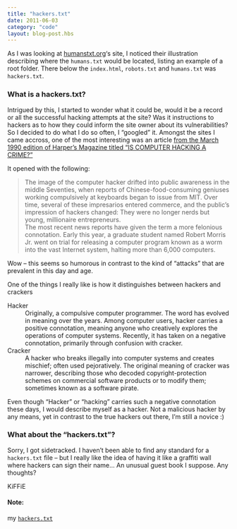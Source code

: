 ```yaml
---
title: "hackers.txt"
date: 2011-06-03
category: "code"
layout: blog-post.hbs
---
```

As I was looking at [humanstxt.org](http://humanstxt.org)‘s site, I noticed their illustration describing where the `humans.txt` would be located, listing an example of a root folder. There below the `index.html`, `robots.txt` and `humans.txt` was `hackers.txt`.



### What is a hackers.txt?


Intrigued by this, I started to wonder what it could be, would it be a record or all the successful hacking attempts at the site? Was it instructions to hackers as to how they could inform the site owner about its vulnerabilities?<br>
So I decided to do what I do so often, I “googled” it. Amongst the sites I came accross, one of the most interesting was an article [from the March 1990 edition of Harper’s Magazine titled “IS COMPUTER HACKING A CRIME?”](http://www.textfiles.com/news/hackers.txt)



It opened with the following:


>The image of the computer hacker drifted into public awareness in the middle Seventies, when reports of Chinese-food-consuming geniuses working compulsively at keyboards began to issue from MIT. Over time, several of these impresarios entered commerce, and the public’s impression of hackers changed: They were no longer nerds but young, millionaire entrepreneurs.<br>
The most recent news reports have given the term a more felonious connotation.  Early this year, a graduate student named Robert Morris Jr. went on trial for releasing a computer program known as a worm into the vast Internet system, halting more than 6,000 computers.


Wow – this seems so humorous in contrast to the kind of “attacks” that are prevalent in this day and age. 



One of the things I really like is how it distinguishes between hackers and crackers

<dl>
<dt>Hacker</dt>
<dd>Originally, a compulsive computer programmer. The word has evolved in meaning over the years.  Among computer users, hacker carries a positive connotation, meaning anyone who creatively explores the operations of computer systems.  Recently, it has taken on a negative connotation, primarily through confusion with cracker.</dd>
<dt>Cracker</dt>
<dd>A hacker who breaks illegally into computer systems and creates mischief; often used pejoratively. The original meaning of cracker was narrower, describing those who decoded copyright-protection schemes on commercial software products or to modify them; sometimes known as a software pirate.</dd>
</dl>


Even though “Hacker” or “hacking” carries such a negative connotation these days, I would describe myself as a hacker. Not a malicious hacker by any means, yet in contrast to the true hackers out there, I’m still a novice :) 



### What about the “hackers.txt”?


Sorry, I got sidetracked. I haven’t been able to find any standard for a `hackers.txt` file – but I really like the idea of having it like a graffiti wall where hackers can sign their name… An unusual guest book I suppose. Any thoughts?



KiFFiE

#### Note:


my [`hackers.txt`](/hackers.txt)
